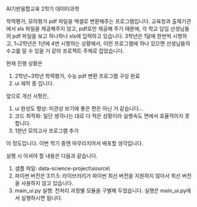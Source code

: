 AI기반융합교육 2학기 데이터과학

학력평가, 모의평가 pdf 파일을 엑셀로 변환해주는 프로그램입니다.
교육청과 출제기관에서 xls 파일을 제공해주지 않고, pdf로만 제공해 주기 때문에,
각 학교 담임 선생님들이 pdf 파일을 보고 하나하나 xls에 입력하고 있습니다.
3학년은 1달에 한번씩 시행하고, 1~2학년은 1년에 4번 시행하는 상황에서,
이런 프로그램에 하나 있으면 선생님들의 수고를 덜 수 있을 거 같아 프로젝트 주제로 잡았습니다.

현재 진행 상황은
1. 2학년~3학년 학력평가, 수능 pdf 변환 프로그램 구성 완료
2. ui 제작 중 입니다.

앞으로 개선 사항은,
1. ui 완성도 향상: 미관상 보기에 좋은 편은 아닌 거 같습니다...
2. 코드 최적화: 일단 생각나는 대로 다 적은 상황이라 실행속도 면에서 효율적이지 못합니다.
3. 1한년 모의고사 프로그램 추가

이 정도입니다. 이번 학기 중엔 마무리지어서 배포할 생각입니다.


실행 시 아셔야 할 내용은 다음과 같습니다.

1. 샘플 파일: data-science-project\source\ 
2. 파이썬 버전은 3.11.5: 라이브러리가 파이썬 최선 버전을 지원하지 않아서 최선 버전을 사용하지 않고 있습니다.
3. main_ui.py 실행: 전처리 과정별 모듈을 구별해 두었습니다. 실행은 main_ui.py에서 실행하시면 됩니다.

